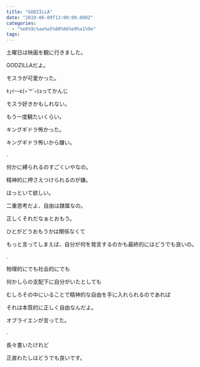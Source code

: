 ```yaml
---
title: "GODZILLA"
date: "2019-06-09T13:00:00.000Z"
categories: 
  - "%e6%9c%aa%e5%88%86%e9%a1%9e"
tags: 
---
```


土曜日は映画を観に行きました。

GODZILLAだよ。

モスラが可愛かった。

ｷｭｲｰｰε(◦\`꒳´◦)зってかんじ

モスラ好きかもしれない。

もう一度観たいくらい。

キングギドラ怖かった。

キングギドラ怖いから嫌い。

.

何かに縛られるのすごくいやなの。

精神的に押さえつけられるのが嫌。

ほっといて欲しい。

二重思考だよ、自由は隷属なの。

正しくそれだなぁとおもう。

ひとがどうおもうかは関係なくて

もっと言ってしまえば、自分が何を発言するのかも最終的にはどうでも良いの。

.

物理的にでも社会的にでも

何かしらの支配下に自分がいたとしても

むしろその中にいることで精神的な自由を手に入れられるのであれば

それは本質的に正しく自由なんだよ。

オブライエンが言ってた。

.

長々書いたけれど

正直わたしはどうでも良いです。
